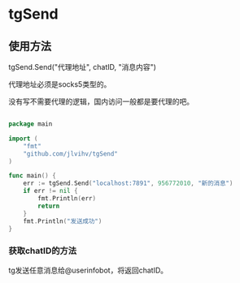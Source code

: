 # tgSend

## 使用方法

tgSend.Send("代理地址", chatID, "消息内容")

代理地址必须是socks5类型的。

没有写不需要代理的逻辑，国内访问一般都是要代理的吧。

```go

package main

import (
	"fmt"
	"github.com/jlvihv/tgSend"
)

func main() {
	err := tgSend.Send("localhost:7891", 956772010, "新的消息")
	if err != nil {
		fmt.Println(err)
		return
	}
	fmt.Println("发送成功")
}

```

### 获取chatID的方法

tg发送任意消息给@userinfobot，将返回chatID。

